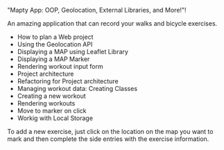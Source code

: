 "Mapty App: OOP, Geolocation, External Libraries, and More!"!

An amazing application that can record your walks and bicycle exercises.

- How to plan a Web project
- Using the Geolocation API
- Displaying a MAP using Leaflet Library
- Displaying a MAP Marker
- Rendering workout input form
- Project architecture
- Refactoring for Project architecture
- Managing workout data: Creating Classes
- Creating a new workout
- Rendering workouts
- Move to marker on click
- Workig with Local Storage

To add a new exercise, just click on the location on the map you want to mark and then complete the side entries with the exercise information.
